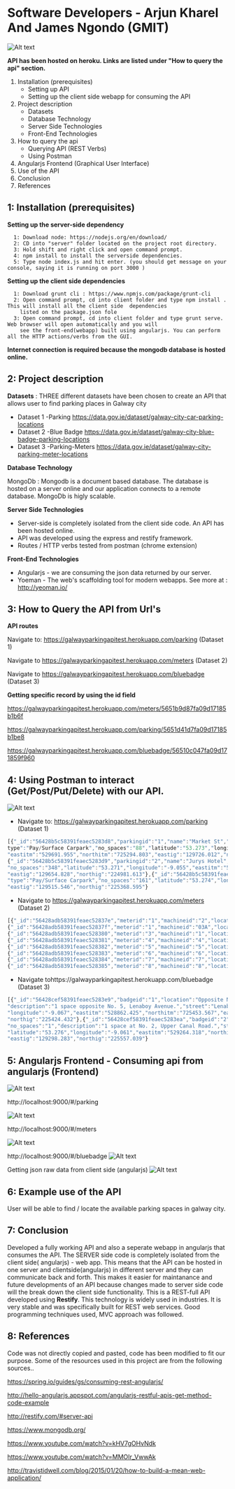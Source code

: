 
# Software Developers - Arjun Kharel And James Ngondo (GMIT)

![Alt text](https://github.com/ultimatecodelab/Linked-Data-and-Semantic-Web-Project-2015/blob/master/images/banner.PNG "Optional title")

**API has been hosted on heroku. Links are listed under  "How to query the api" section.**

1. Installation (prerequisites)
    - Setting up API
    - Setting up the client side webapp for consuming the API
2. Project description
    - Datasets
    - Database Technology
    - Server Side Technologies
    - Front-End Technologies 
3. How to query the api
    - Querying API (REST Verbs)
    - Using Postman
4. Angularjs Frontend (Graphical User Interface)
5. Use of the API
6. Conclusion
7. References 

## 1: Installation (prerequisites)
  **Setting up the server-side dependency**
  
      1: Download node: https://nodejs.org/en/download/
      2: CD into "server" folder located on the project root directory. 
      3: Hold shift and right click and open command prompt.
      4: npm install to install the serverside dependencies. 
      5: Type node index.js and hit enter. (you should get message on your console, saying it is running on port 3000 )
      
  **Setting up the client side dependencies**
  
      1: Download grunt cli : https://www.npmjs.com/package/grunt-cli
      2: Open command prompt, cd into client folder and type npm install . This will install all the client side  dependencies
        listed on the package.json fole
      3: Open command prompt, cd into client folder and type grunt serve. Web browser will open automatically and you will
        see the front-end(webapp) built using angularjs. You can perform all the HTTP actions/verbs from the GUI.
        
  **Internet connection is required because the mongodb database is hosted online.**

## 2: Project description
 **Datasets** : THREE different datasets have been chosen to create an API that allows user to find parking places in Galway city

  * Dataset 1 -Parking  https://data.gov.ie/dataset/galway-city-car-parking-locations
  * Dataset 2 -Blue Badge https://data.gov.ie/dataset/galway-city-blue-badge-parking-locations
  * Dataset 3 -Parking-Meters https://data.gov.ie/dataset/galway-city-parking-meter-locations
  
**Database Technology**

   MongoDb : Mongodb is a document based database. The database is hosted on a server online and our application connects 
    to a remote database. MongoDb is higly scalable.
    
**Server Side Technologies**
  * Server-side is completely isolated from the client side code. An API has been hosted online.
  * API was developed using the express and restify framework.
  * Routes / HTTP verbs tested from postman (chrome extension)

**Front-End Technologies**
  * Angularjs - we are consuming the json data returned by our server.
  * Yoeman - The web's scaffolding tool for modern webapps. See more at : http://yeoman.io/


## 3: How to Query the API from Url's
  **API routes**
  
   Navigate to: https://galwayparkingapitest.herokuapp.com/parking (Dataset 1)
   
   Navigate to https://galwayparkingapitest.herokuapp.com/meters (Dataset 2)
   
   Navigate to https://galwayparkingapitest.herokuapp.com/bluebadge (Dataset 3)
   
**Getting specific record by using the id field**

  https://galwayparkingapitest.herokuapp.com/meters/5651b9d87fa09d17185b1b6f
 
   https://galwayparkingapitest.herokuapp.com/parking/5651d41d7fa09d17185b1be8

  https://galwayparkingapitest.herokuapp.com/bluebadge/56510c047fa09d171859f960
   
## 4: Using Postman to interact (Get/Post/Put/Delete) with our API. 
![Alt text](https://github.com/ultimatecodelab/Linked-Data-and-Semantic-Web-Project-2015/blob/master/images/postmanget.PNG "Optional title")


* Navigate to: https://galwayparkingapitest.herokuapp.com/parking (Dataset 1)

```javascript
[{"_id":"56428b5c58391feaec5283d8","parkingid":"1","name":"Market St","
type":"Pay/Surface Carpark","no_spaces":"88","latitude":"53.273","longitude":"-9.054",
"eastitm":"529691.955","northitm":"725294.803","eastig":"129726.012","northig":"225265.639"},
{"_id":"56428b5c58391feaec5283d9","parkingid":"2","name":"Jurys Hotel","type":"Multistorey Carpark",
"no_spaces":"348","latitude":"53.271","longitude":"-9.055","eastitm":"529620.784","northitm":"725010.839",
"eastig":"129654.828","northig":"224981.613"},{"_id":"56428b5c58391feaec5283da","parkingid":"3","name":"Gaol Rd / Cathedral",
"type":"Pay/Surface Carpark","no_spaces":"161","latitude":"53.274","longitude":"-9.057","eastitm":"529481.534","northitm":"725397.739",
"eastig":"129515.546","northig":"225368.595"}
```

* Navigate to https://galwayparkingapitest.herokuapp.com/meters (Dataset 2)

```javascript
[{"_id":"56428adb58391feaec52837e","meterid":"1","machineid":"2","location":"Brmeteridgets Tce","lat":"53.277285","long":"-9.047809"},
{"_id":"56428adb58391feaec52837f","meterid":"1","machineid":"03A","location":"Bohermore","lat":"53.276893","long":"-9.047091"},
{"_id":"56428adb58391feaec528380","meterid":"3","machineid":"1","location":"Bohermore","lat":"53.277273","long":"-9.046744"},
{"_id":"56428adb58391feaec528381","meterid":"4","machineid":"4","location":"Bohermore","lat":"53.277862","long":"-9.046052"},
{"_id":"56428adb58391feaec528382","meterid":"5","machineid":"5","location":"Bothar Irwin","lat":"53.27582","long":"-9.050056"},
{"_id":"56428adb58391feaec528383","meterid":"6","machineid":"6","location":"Lombard St","lat":"53.272924","long":"-9.054099"},
{"_id":"56428adb58391feaec528384","meterid":"7","machineid":"7","location":"Brmeteridge St","lat":"53.271572","long":"-9.056403"},
{"_id":"56428adb58391feaec528385","meterid":"8","machineid":"8","location":"Cathedral","lat":"53.274497","long":"-9.05735"},
```


* Navigate tohttps://galwayparkingapitest.herokuapp.com/bluebadge (Dataset 3)

```javascript
[{"_id":"56428cef58391feaec5283e9","badgeid":"1","location":"Opposite No. 5","no_spaces":"1",
"description":"1 space opposite No. 5, Lenaboy Avenue.","street":"Lenaboy Avenue","latitude":"53.275",
"longitude":"-9.067","eastitm":"528862.425","northitm":"725453.567","eastig":"128896.303",
"northig":"225424.432"},{"_id":"56428cef58391feaec5283ea","badgeid":"2","location":"At No. 2",
"no_spaces":"1","description":"1 space at No. 2, Upper Canal Road.","street":"Upper Canal Road",
"latitude":"53.276","longitude":"-9.061","eastitm":"529264.318","northitm":"725586.144",
"eastig":"129298.283","northig":"225557.039"}
```

## 5: Angularjs Frontend - Consuming api from angularjs (Frontend)
![Alt text](https://github.com/ultimatecodelab/Linked-Data-and-Semantic-Web-Project-2015/blob/master/images/mainpagebanner.PNG "Optional title")

http://localhost:9000/#/parking 


![Alt text](https://github.com/ultimatecodelab/Linked-Data-and-Semantic-Web-Project-2015/blob/master/images/searchandfiltering.PNG "Optional title")


http://localhost:9000/#/meters

![Alt text](https://github.com/ultimatecodelab/Linked-Data-and-Semantic-Web-Project-2015/blob/master/images/consumingmeters.PNG "Optional title")

http://localhost:9000/#/bluebadge
![Alt text](https://github.com/ultimatecodelab/Linked-Data-and-Semantic-Web-Project-2015/blob/master/images/consumingbluebadge.PNG "Optional title")

Getting json raw data from client side (angularjs)
![Alt text](https://github.com/ultimatecodelab/Linked-Data-and-Semantic-Web-Project-2015/blob/master/images/rawjsonfileslinks.PNG "Optional title")

## 6: Example use of the API
User will be able to find / locate the available parking spaces in galway city. 

## 7: Conclusion
Developed a fully working API and also  a seperate webapp in angularjs that consumes the API.
The SERVER side code is completely isolated from the client side( angularjs) - web app. This 
means that the API can be hosted in one server and clientside(angularjs) in different server and they can communicate back and forth.
This makes it easier for maintanance and future developments of an API because changes made to server side code will the break
down the client side functionality. 
This is a REST-full API developed using **Restify**. This technology is widely used in industries. It is very stable and was specifically 
built for REST web services. 
Good programming techniques used, MVC approach was followed. 

## 8: References
Code was not directly copied and pasted, code has been modified to fit our purpose. Some of the resources used in this project
are from the following sources..

https://spring.io/guides/gs/consuming-rest-angularjs/ 

http://hello-angularjs.appspot.com/angularjs-restful-apis-get-method-code-example 

http://restify.com/#server-api

https://www.mongodb.org/

https://www.youtube.com/watch?v=kHV7gOHvNdk

https://www.youtube.com/watch?v=MMOIr_VwwAk

http://travistidwell.com/blog/2015/01/20/how-to-build-a-mean-web-application/


